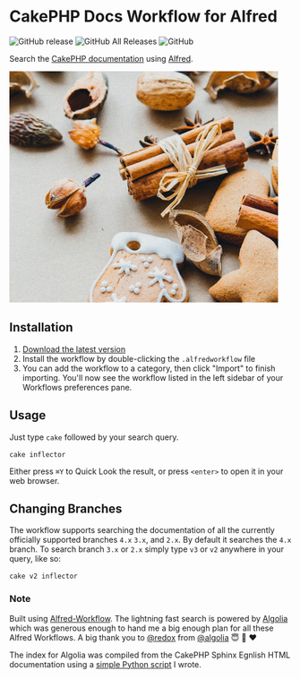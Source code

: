# CakePHP Docs Workflow for Alfred

![GitHub release](https://img.shields.io/github/release/techouse/alfred-cakephp-docs.svg)
![GitHub All Releases](https://img.shields.io/github/downloads/techouse/alfred-cakephp-docs/total.svg)
![GitHub](https://img.shields.io/github/license/techouse/alfred-cakephp-docs.svg)

Search the [CakePHP documentation](https://book.cakephp.org/) using [Alfred](https://www.alfredapp.com/). 

![demo](demo.gif)

## Installation

1. [Download the latest version](https://github.com/techouse/alfred-cakephp-docs/releases/latest)
2. Install the workflow by double-clicking the `.alfredworkflow` file
3. You can add the workflow to a category, then click "Import" to finish importing. You'll now see the workflow listed in the left sidebar of your Workflows preferences pane.

## Usage

Just type `cake` followed by your search query.

```
cake inflector
```

Either press `⌘Y` to Quick Look the result, or press `<enter>` to open it in your web browser.

## Changing Branches

The workflow supports searching the documentation of all the currently officially supported branches `4.x` `3.x`, and `2.x`. 
By default it searches the `4.x` branch. To search branch `3.x` or `2.x` simply type `v3` or `v2` anywhere in your query, like so:

```
cake v2 inflector
```

### Note

Built using [Alfred-Workflow](https://github.com/deanishe/alfred-workflow).
The lightning fast search is powered by [Algolia](https://www.algolia.com) which was generous enough to hand me a big 
enough plan for all these Alfred Workflows.
A big thank you to [@redox](https://github.com/redox) from [@algolia](https://github.com/algolia) :innocent: :beers: :heart:

The index for Algolia was compiled from the CakePHP Sphinx Egnlish HTML documentation using a [simple Python script](https://github.com/techouse/cakephp-docs-parser) I wrote.